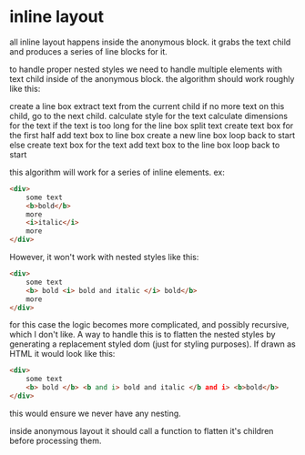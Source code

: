 # inline layout

all inline layout happens inside the anonymous block.  it grabs the text child
and produces a series of line blocks for it.

to handle proper nested styles we need to handle multiple elements with text child inside of the anonymous block. the algorithm should work roughly like this:


create a line box
extract text from the current child
    if no more text on this child, go to the next child.
calculate style for the text
calculate dimensions for the text
if the text is too long for the line box
    split text
    create text box for the first half
    add text box to line box
    create a new line box
    loop back to start 
else 
    create text box for the text
    add text box to the line box
    loop back to start

this algorithm will work for a series of inline elements. ex:

``` html
<div>
    some text 
    <b>bold</b>
    more
    <i>italic</i>
    more
</div>
```

However, it won't work with nested styles like this:

``` html
<div>
    some text
    <b> bold <i> bold and italic </i> bold</b>
    more
</div>
```

for this case the logic becomes more complicated, and possibly recursive, which I don't like. A way to handle this is to flatten the nested styles by generating a replacement styled dom (just for styling purposes). If drawn as HTML it would look like this:

``` html
<div>
    some text
    <b> bold </b> <b and i> bold and italic </b and i> <b>bold</b>
</div>
```

this would ensure we never have any nesting.

inside anonymous layout it should call a function to flatten it's children before processing them.


